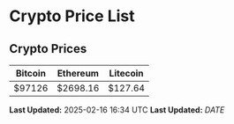 # Crypto Price List

## Crypto Prices
| Bitcoin | Ethereum | Litecoin |
| ------- | -------- | -------- |
| $97126 | $2698.16 | $127.64 |
**Last Updated:** 2025-02-16 16:34 UTC
**Last Updated:** $DATE$
